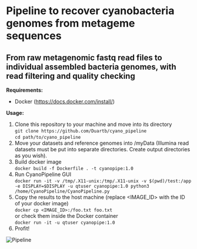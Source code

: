 # Pipeline to recover cyanobacteria genomes from metageme sequences
## From raw metagenomic fastq read files to individual assembled bacteria genomes, with read filtering and quality checking

**Requirements:**
- Docker (https://docs.docker.com/install/)

**Usage:**

1. Clone this repository to your machine and move into its directory \
```git clone https://github.com/Duartb/cyano_pipeline``` \
```cd path/to/cyano_pipeline```
2. Move your datasets and reference genomes into /myData (Illumina read datasets must be put into separate directories. Create output directories as you wish).
2. Build docker image \
```docker build -f Dockerfile . -t cyanopipe:1.0```
3. Run CyanoPipeline GUI \
```docker run -it -v /tmp/.X11-unix:/tmp/.X11-unix -v $(pwd)/test:/app -e DISPLAY=$DISPLAY -u qtuser cyanopipe:1.0 python3 /home/CyanoPipeline/CyanoPipeline.py ```
4. Copy the results to the host machine (replace <IMAGE_ID> with the ID of your docker image) \
```docker cp <IMAGE_ID>:/foo.txt foo.txt``` \
or check them inside the Docker container \
```docker run -it -u qtuser cyanopipe:1.0```
4. Profit!

![Pipeline](/resources/pipeline_flow.png?raw=true "CyanoPipe")
